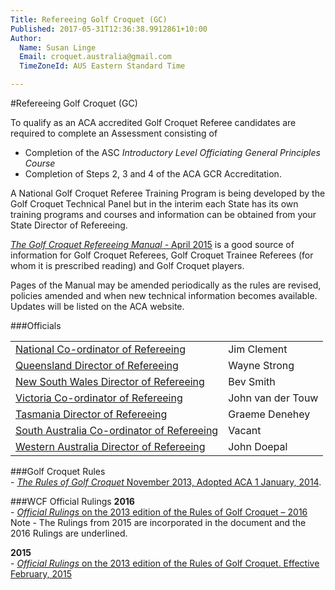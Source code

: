 ```yaml
---
Title: Refereeing Golf Croquet (GC)
Published: 2017-05-31T12:36:38.9912861+10:00
Author:
  Name: Susan Linge
  Email: croquet.australia@gmail.com
  TimeZoneId: AUS Eastern Standard Time

---
```

#Refereeing Golf Croquet (GC)

To qualify as an ACA accredited Golf Croquet Referee candidates are required to complete an Assessment consisting of

- Completion of the ASC *Introductory Level Officiating General Principles Course* 
- Completion of Steps 2, 3 and 4 of the ACA GCR Accreditation.

A National Golf Croquet Referee Training Program is being developed by the Golf Croquet Technical Panel but in the interim each State has its own training programs and courses and information can be obtained from your State Director of Refereeing. 


 [*The Golf Croquet Refereeing Manual* - April 2015](/gc-refereeing-manual-april-2015.pdf) is a good source of information for Golf Croquet Referees, Golf Croquet Trainee Referees (for whom it is prescribed reading) and Golf Croquet players. 

Pages of the Manual may be amended periodically as the rules are revised, policies amended and when new technical information becomes available. Updates will be listed on the ACA website. 

###Officials

| | |
|-|-|
| [National Co-ordinator of Refereeing](mailto:ACA_ncrgc@croquet-australia.com.au) | Jim Clement | 03.5156 8149 |
| [Queensland Director of Refereeing](mailto:refereeing@croquetqld.org) | Wayne Strong | |
| [New South Wales Director of Refereeing](mailto:smith.bevj@gmail.com) | Bev Smith  | 02.4933 6164 |
| [Victoria Co-ordinator of Refereeing](mailto:john.vandertouw@gmail.com) | John van der Touw| 03.9803 3433|
| [Tasmania Director of Refereeing](mailto:gdenehey@bigpond.net.au) | Graeme Denehey | 03.6229 6318 |
| [South Australia Co-ordinator of Refereeing](mailto:gcrefereeing@croquetsa.com.au) | Vacant |  |
| [Western Australia Director of Refereeing](mailto:glenglen@iinet.net.au) |John Doepal | 0427 364 107 |

###Golf Croquet Rules
<br/>- [*The Rules of Golf Croquet* November 2013, Adopted ACA 1 January, 2014](/the-rules-of-golf-croquet-aca-final-6-2-effective-1-january-2014docx.pdf).

###WCF Official Rulings
**2016**
<br/>- [*Official Rulings* on the 2013 edition of the Rules of Golf Croquet – 2016](/2016-gc-official-rulings.pdf)
<br/>  Note - The Rulings from 2015 are incorporated in the document and the 2016 Rulings are underlined.

**2015**
<br/>- [*Official Rulings* on the 2013 edition of the Rules of Golf Croquet. Effective February, 2015](/2015-official-rulings.pdf)